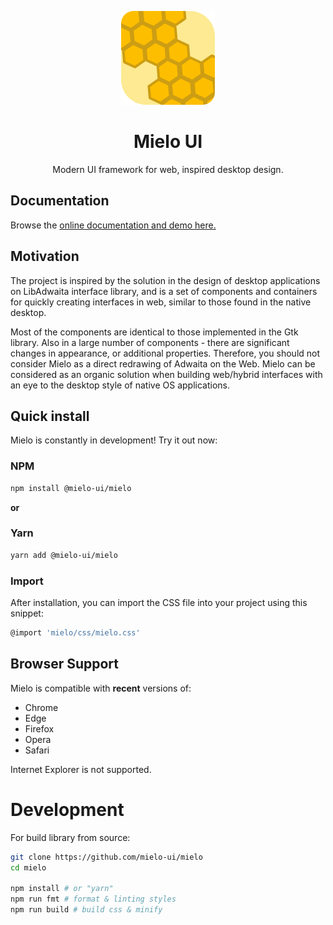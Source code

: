 <p align="center">
  <img src="https://raw.githubusercontent.com/mielo-ui/mielo.css/main/logo.png" />
</p>

<h1 align="center">
  Mielo UI
</h1>

<p align="center">
  Modern UI framework for web, inspired desktop design.
</p>

## Documentation
Browse the [online documentation and demo here.](https://mielo-ui.github.io/)

## Motivation
The project is inspired by the solution in the design of desktop applications on LibAdwaita interface library, and is a set of components and containers for quickly creating interfaces in web, similar to those found in the native desktop.

Most of the components are identical to those implemented in the Gtk library. Also in a large number of components - there are significant changes in appearance, or additional properties. Therefore, you should not consider Mielo as a direct redrawing of Adwaita on the Web. Mielo can be considered as an organic solution when building web/hybrid interfaces with an eye to the desktop style of native OS applications.

## Quick install

Mielo is constantly in development! Try it out now:

### NPM

```sh
npm install @mielo-ui/mielo
```

**or**

### Yarn

```sh
yarn add @mielo-ui/mielo
```

### Import

After installation, you can import the CSS file into your project using this snippet:

```sh
@import 'mielo/css/mielo.css'
```

## Browser Support

Mielo is compatible with **recent** versions of:

- Chrome
- Edge
- Firefox
- Opera
- Safari

Internet Explorer is not supported.

# Development
For build library from source:

``` sh
git clone https://github.com/mielo-ui/mielo
cd mielo

npm install # or "yarn"
npm run fmt # format & linting styles
npm run build # build css & minify
```